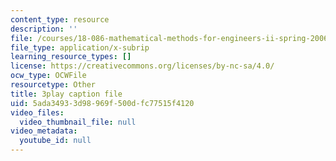 ```yaml
---
content_type: resource
description: ''
file: /courses/18-086-mathematical-methods-for-engineers-ii-spring-2006/5ada34933d98969f500dfc77515f4120_94nmfDkTL-E.srt
file_type: application/x-subrip
learning_resource_types: []
license: https://creativecommons.org/licenses/by-nc-sa/4.0/
ocw_type: OCWFile
resourcetype: Other
title: 3play caption file
uid: 5ada3493-3d98-969f-500d-fc77515f4120
video_files:
  video_thumbnail_file: null
video_metadata:
  youtube_id: null
---
```

